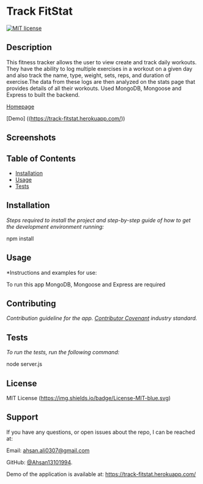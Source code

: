 

  # Track FitStat
  
[![MIT license](https://img.shields.io/badge/License-MIT-blue.svg)](https://opensource.org/licenses/MIT)

  ## Description 
  
  This fitness tracker allows the user to view create and track daily workouts. They have the ability to log multiple exercises in a workout on a given day and also track the name, type, weight, sets, reps, and duration of exercise.The data from these logs are then analyzed on the stats page that provides details of all their workouts. Used MongoDB, Mongoose and Express to built the backend.

  [Homepage]((https://github.com/ahsan13101994/Fitness_Tracker))

  [Demo] ((https://track-fitstat.herokuapp.com/))

  ## Screenshots

  ## Table of Contents
  * [Installation](#installation)
  * [Usage](#usage)
  * [Tests](#tests)


  ## Installation
  
  *Steps required to install the project and step-by-step guide of how to get the development environment running:*
  
  npm install

  ## Usage 
  
  *Instructions and examples for use:
  
  To run this app MongoDB, Mongoose and Express are required

  ## Contributing
 
  *Contribution guideline for the app. [Contributor Covenant](https://www.contributor-covenant.org/) industry standard.*
  

  ## Tests
  
  *To run the tests, run the following command:*
  
  node server.js

  ## License
  
  MIT License (https://img.shields.io/badge/License-MIT-blue.svg)

  ## Support
  
  If you have any questions, or open issues about the repo, I can be reached at:

  Email: ahsan.ali0307@gmail.com

  GitHub: [@Ahsan13101994](https://github.com/Ahsan13101994/).

Demo of the application is available at: https://track-fitstat.herokuapp.com/